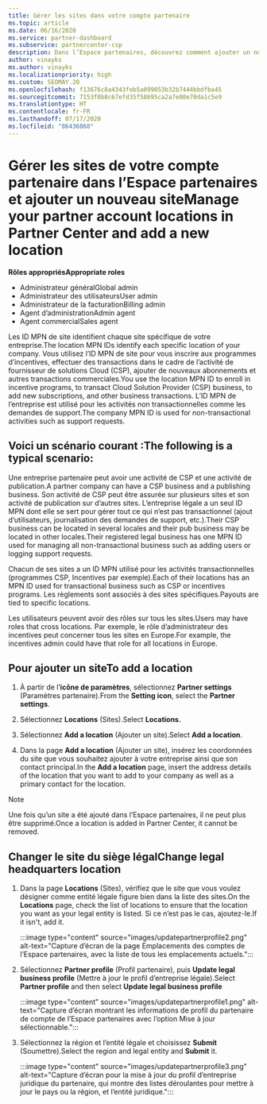 ```yaml
---
title: Gérer les sites dans votre compte partenaire
ms.topic: article
ms.date: 06/16/2020
ms.service: partner-dashboard
ms.subservice: partnercenter-csp
description: Dans l’Espace partenaires, découvrez comment ajouter un nouveau site et comment l’ID MPN de site est utilisé dans les programmes d’incentives, l’activité de CSP, les abonnements et autres transactions.
author: vinayks
ms.author: vinayks
ms.localizationpriority: high
ms.custom: SEOMAY.20
ms.openlocfilehash: f13676c8a4343feb5a099053b32b7444bbdfba45
ms.sourcegitcommit: 7153f0b8c67efd35f58695ca2a7e00e70da1c5e9
ms.translationtype: HT
ms.contentlocale: fr-FR
ms.lasthandoff: 07/17/2020
ms.locfileid: "86436868"
---
```

# <a name="manage-your-partner-account-locations-in-partner-center-and-add-a-new-location"></a><span data-ttu-id="2213c-103">Gérer les sites de votre compte partenaire dans l’Espace partenaires et ajouter un nouveau site</span><span class="sxs-lookup"><span data-stu-id="2213c-103">Manage your partner account locations in Partner Center and add a new location</span></span>

<span data-ttu-id="2213c-104">**Rôles appropriés**</span><span class="sxs-lookup"><span data-stu-id="2213c-104">**Appropriate roles**</span></span>
- <span data-ttu-id="2213c-105">Administrateur général</span><span class="sxs-lookup"><span data-stu-id="2213c-105">Global admin</span></span>
- <span data-ttu-id="2213c-106">Administrateur des utilisateurs</span><span class="sxs-lookup"><span data-stu-id="2213c-106">User admin</span></span>
- <span data-ttu-id="2213c-107">Administrateur de la facturation</span><span class="sxs-lookup"><span data-stu-id="2213c-107">Billing admin</span></span>
- <span data-ttu-id="2213c-108">Agent d’administration</span><span class="sxs-lookup"><span data-stu-id="2213c-108">Admin agent</span></span>
- <span data-ttu-id="2213c-109">Agent commercial</span><span class="sxs-lookup"><span data-stu-id="2213c-109">Sales agent</span></span>

<span data-ttu-id="2213c-110">Les ID MPN de site identifient chaque site spécifique de votre entreprise.</span><span class="sxs-lookup"><span data-stu-id="2213c-110">The location MPN IDs identify each specific location of your company.</span></span> <span data-ttu-id="2213c-111">Vous utilisez l’ID MPN de site pour vous inscrire aux programmes d’incentives, effectuer des transactions dans le cadre de l’activité de fournisseur de solutions Cloud (CSP), ajouter de nouveaux abonnements et autres transactions commerciales.</span><span class="sxs-lookup"><span data-stu-id="2213c-111">You use the location MPN ID to enroll in incentive programs, to transact Cloud Solution Provider (CSP) business, to add new subscriptions, and other business transactions.</span></span> <span data-ttu-id="2213c-112">L’ID MPN de l’entreprise est utilisé pour les activités non transactionnelles comme les demandes de support.</span><span class="sxs-lookup"><span data-stu-id="2213c-112">The company MPN ID is used for non-transactional activities such as support requests.</span></span>

## <a name="the-following-is-a-typical-scenario"></a><span data-ttu-id="2213c-113">Voici un scénario courant :</span><span class="sxs-lookup"><span data-stu-id="2213c-113">The following is a typical scenario:</span></span>

<span data-ttu-id="2213c-114">Une entreprise partenaire peut avoir une activité de CSP et une activité de publication.</span><span class="sxs-lookup"><span data-stu-id="2213c-114">A partner company can have a CSP business and a publishing business.</span></span> <span data-ttu-id="2213c-115">Son activité de CSP peut être assurée sur plusieurs sites et son activité de publication sur d’autres sites. L’entreprise légale a un seul ID MPN dont elle se sert pour gérer tout ce qui n’est pas transactionnel (ajout d’utilisateurs, journalisation des demandes de support, etc.).</span><span class="sxs-lookup"><span data-stu-id="2213c-115">Their CSP business can be located in several locales and their pub business may be located in other locales.Their registered legal business has one MPN ID used for managing all non-transactional business such as adding users or logging support requests.</span></span>


<span data-ttu-id="2213c-116">Chacun de ses sites a un ID MPN utilisé pour les activités transactionnelles (programmes CSP, Incentives par exemple).</span><span class="sxs-lookup"><span data-stu-id="2213c-116">Each of their locations has an MPN ID used for transactional business such as CSP or incentives programs.</span></span> <span data-ttu-id="2213c-117">Les règlements sont associés à des sites spécifiques.</span><span class="sxs-lookup"><span data-stu-id="2213c-117">Payouts are tied to specific locations.</span></span>

<span data-ttu-id="2213c-118">Les utilisateurs peuvent avoir des rôles sur tous les sites.</span><span class="sxs-lookup"><span data-stu-id="2213c-118">Users may have roles that cross locations.</span></span> <span data-ttu-id="2213c-119">Par exemple, le rôle d’administrateur des incentives peut concerner tous les sites en Europe.</span><span class="sxs-lookup"><span data-stu-id="2213c-119">For example, the incentives admin could have that role for all locations in Europe.</span></span>

## <a name="to-add-a-location"></a><span data-ttu-id="2213c-120">Pour ajouter un site</span><span class="sxs-lookup"><span data-stu-id="2213c-120">To add a location</span></span>

1. <span data-ttu-id="2213c-121">À partir de l’**icône de paramètres**, sélectionnez **Partner settings** (Paramètres partenaire).</span><span class="sxs-lookup"><span data-stu-id="2213c-121">From the **Setting icon**, select the **Partner settings**.</span></span>

2. <span data-ttu-id="2213c-122">Sélectionnez **Locations** (Sites).</span><span class="sxs-lookup"><span data-stu-id="2213c-122">Select **Locations.**</span></span>

3. <span data-ttu-id="2213c-123">Sélectionnez **Add a location** (Ajouter un site).</span><span class="sxs-lookup"><span data-stu-id="2213c-123">Select **Add a location**.</span></span>  

4. <span data-ttu-id="2213c-124">Dans la page **Add a location** (Ajouter un site), insérez les coordonnées du site que vous souhaitez ajouter à votre entreprise ainsi que son contact principal.</span><span class="sxs-lookup"><span data-stu-id="2213c-124">In the **Add a location** page, insert the address details of the location that you want to add to your company as well as a primary contact for the location.</span></span>

> [!NOTE]
> <span data-ttu-id="2213c-125">Une fois qu’un site a été ajouté dans l’Espace partenaires, il ne peut plus être supprimé.</span><span class="sxs-lookup"><span data-stu-id="2213c-125">Once a location is added in Partner Center, it cannot be removed.</span></span>

## <a name="change-legal-headquarters-location"></a><span data-ttu-id="2213c-126">Changer le site du siège légal</span><span class="sxs-lookup"><span data-stu-id="2213c-126">Change legal headquarters location</span></span>

1. <span data-ttu-id="2213c-127">Dans la page **Locations** (Sites), vérifiez que le site que vous voulez désigner comme entité légale figure bien dans la liste des sites.</span><span class="sxs-lookup"><span data-stu-id="2213c-127">On the **Locations** page, check the list of locations to ensure that the location you want as your legal entity is listed.</span></span> <span data-ttu-id="2213c-128">Si ce n’est pas le cas, ajoutez-le.</span><span class="sxs-lookup"><span data-stu-id="2213c-128">If it isn't, add it.</span></span>

   :::image type="content" source="images/updatepartnerprofile2.png" alt-text="Capture d’écran de la page Emplacements des comptes de l’Espace partenaires, avec la liste de tous les emplacements actuels.":::

2. <span data-ttu-id="2213c-130">Sélectionnez **Partner profile** (Profil partenaire), puis **Update legal business profile** (Mettre à jour le profil d’entreprise légale).</span><span class="sxs-lookup"><span data-stu-id="2213c-130">Select **Partner profile** and then select **Update legal business profile**</span></span>

   :::image type="content" source="images/updatepartnerprofile1.png" alt-text="Capture d’écran montrant les informations de profil du partenaire de compte de l’Espace partenaires avec l’option Mise à jour sélectionnable.":::

3. <span data-ttu-id="2213c-132">Sélectionnez la région et l’entité légale et choisissez **Submit** (Soumettre).</span><span class="sxs-lookup"><span data-stu-id="2213c-132">Select the region and legal entity and **Submit** it.</span></span>

   :::image type="content" source="images/updatepartnerprofile3.png" alt-text="Capture d’écran pour la mise à jour du profil d’entreprise juridique du partenaire, qui montre des listes déroulantes pour mettre à jour le pays ou la région, et l’entité juridique.":::
